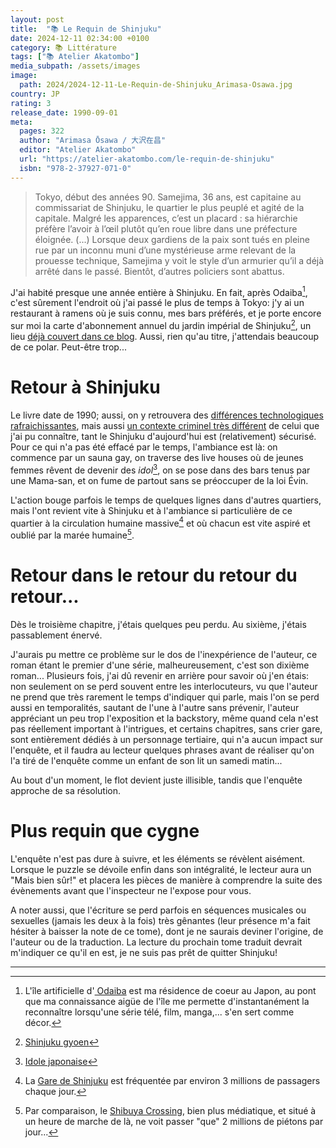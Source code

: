 ```yaml
---
layout: post
title:  "📚 Le Requin de Shinjuku"
date: 2024-12-11 02:34:00 +0100
category: 📚 Littérature
tags: ["📚 Atelier Akatombo"]
media_subpath: /assets/images
image:
  path: 2024/2024-12-11-Le-Requin-de-Shinjuku_Arimasa-Osawa.jpg
country: JP
rating: 3
release_date: 1990-09-01
meta:
  pages: 322
  author: "Arimasa Ōsawa / 大沢在昌"
  editor: "Atelier Akatombo"
  url: "https://atelier-akatombo.com/le-requin-de-shinjuku"
  isbn: "978-2-37927-071-0"
---
```


>Tokyo, début des années 90. Samejima, 36 ans, est capitaine au commissariat de Shinjuku, le quartier le plus peuplé et agité de la capitale. Malgré les apparences, c’est un placard : sa hiérarchie préfère l’avoir à l’œil plutôt qu’en roue libre dans une préfecture éloignée. (...) Lorsque deux gardiens de la paix sont tués en pleine rue par un inconnu muni d’une mystérieuse arme relevant de la prouesse technique, Samejima y voit le style d’un armurier qu’il a déjà arrêté dans le passé. Bientôt, d’autres policiers sont abattus.

J'ai habité presque une année entière à Shinjuku. En fait, après Odaiba[^1], c'est sûrement l'endroit où j'ai passé le plus de temps à Tokyo: j'y ai un restaurant à ramens où je suis connu, mes bars préférés, et je porte encore sur moi la carte d'abonnement annuel du jardin impérial de Shinjuku[^2], un lieu [déjà couvert dans ce blog](/posts/garden-of-words-book/). Aussi, rien qu'au titre, j'attendais beaucoup de ce polar. Peut-être trop...

# Retour à Shinjuku

Le livre date de 1990; aussi, on y retrouvera des [différences technologiques rafraichissantes](/posts/le-detective-est-au-bar/), mais aussi [un contexte criminel très différent](/posts/tokyo-vice-book/) de celui que j'ai pu connaître, tant le Shinjuku d'aujourd'hui est (relativement) sécurisé. Pour ce qui n'a pas été effacé par le temps, l'ambiance est là: on commence par un sauna gay, on traverse des live houses où de jeunes femmes rêvent de devenir des *idol*[^3], on se pose dans des bars tenus par une Mama-san, et on fume de partout sans se préoccuper de la loi Évin.

L'action bouge parfois le temps de quelques lignes dans d'autres quartiers, mais l'ont revient vite à Shinjuku et à l'ambiance si particulière de ce quartier à la circulation humaine massive[^4] et où chacun est vite aspiré et oublié par la marée humaine[^5].

# Retour dans le retour du retour du retour...

Dès le troisième chapitre, j'étais quelques peu perdu. Au sixième, j'étais passablement énervé.

J'aurais pu mettre ce problème sur le dos de l'inexpérience de l'auteur, ce roman étant le premier d'une série, malheureusement, c'est son dixième roman... Plusieurs fois, j'ai dû revenir en arrière pour savoir où j'en étais: non seulement on se perd souvent entre les interlocuteurs, vu que l'auteur ne prend que très rarement le temps d'indiquer qui parle, mais l'on se perd aussi en temporalités, sautant de l'une à l'autre sans prévenir, l'auteur appréciant un peu trop l'exposition et la backstory, même quand cela n'est pas réellement important à l'intrigues, et certains chapitres, sans crier gare, sont entièrement dédiés à un personnage tertiaire, qui n'a aucun impact sur l'enquête, et il faudra au lecteur quelques phrases avant de réaliser qu'on l'a tiré de l'enquête comme un enfant de son lit un samedi matin...

Au bout d'un moment, le flot devient juste illisible, tandis que l'enquête approche de sa résolution.

# Plus requin que cygne

L'enquête n'est pas dure à suivre, et les éléments se révèlent aisément. Lorsque le puzzle se dévoile enfin dans son intégralité, le lecteur aura un "Mais bien sûr!" et placera les pièces de manière à comprendre la suite des évènements avant que l'inspecteur ne l'expose pour vous.

A noter aussi, que l'écriture se perd parfois en séquences musicales ou sexuelles (jamais les deux à la fois) très gênantes (leur présence m'a fait hésiter à baisser la note de ce tome), dont je ne saurais deviner l'origine, de l'auteur ou de la traduction. La lecture du prochain tome traduit devrait m'indiquer ce qu'il en est, je ne suis pas prêt de quitter Shinjuku!

* * *
[^1]: L'île artificielle d'[<i class="fab fa-wikipedia-w"></i> Odaiba](https://fr.wikipedia.org/wiki/Odaiba) est ma résidence de coeur au Japon, au pont que ma connaissance aigüe de l'île me permette d'instantanément la reconnaître lorsqu'une série télé, film, manga,... s'en sert comme décor.
[^2]: [<i class="fab fa-wikipedia-w"></i> Shinjuku gyoen](https://fr.wikipedia.org/wiki/Shinjuku_gyoen)
[^3]: [<i class="fab fa-wikipedia-w"></i> Idole japonaise](https://fr.wikipedia.org/wiki/Idole_japonaise)
[^4]: La [<i class="fab fa-wikipedia-w"></i> Gare de Shinjuku](https://fr.wikipedia.org/wiki/Gare_de_Shinjuku) est fréquentée par environ 3 millions de passagers chaque jour.
[^5]: Par comparaison, le [<i class="fab fa-wikipedia-w"></i> Shibuya Crossing](https://fr.wikipedia.org/wiki/Shibuya_Crossing), bien plus médiatique, et situé à un heure de marche de là, ne voit passer "que" 2 millions de piétons par jour...
